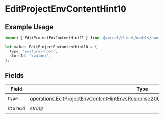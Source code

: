 # EditProjectEnvContentHint10

## Example Usage

```typescript
import { EditProjectEnvContentHint10 } from '@vercel/client/models/operations';

let value: EditProjectEnvContentHint10 = {
  type: 'postgres-host',
  storeId: '<value>',
};
```

## Fields

| Field     | Type                                                                                                                                                                                           | Required           | Description |
| --------- | ---------------------------------------------------------------------------------------------------------------------------------------------------------------------------------------------- | ------------------ | ----------- |
| `type`    | [operations.EditProjectEnvContentHintEnvsResponse200ApplicationJSONResponseBody110Type](../../models/operations/editprojectenvcontenthintenvsresponse200applicationjsonresponsebody110type.md) | :heavy_check_mark: | N/A         |
| `storeId` | _string_                                                                                                                                                                                       | :heavy_check_mark: | N/A         |
